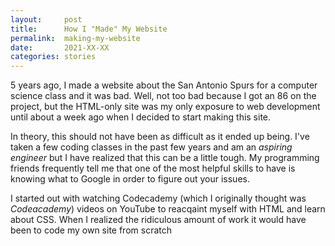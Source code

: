 ```yaml
---
layout:     post
title:      How I "Made" My Website
permalink:  making-my-website
date:       2021-XX-XX
categories: stories
---
```


5 years ago, I made a website about the San Antonio Spurs for a computer science class and it was bad. Well, not too bad because I got an 86 on the project, but the HTML-only site was my only exposure to web development until about a week ago when I decided to start making this site.

In theory, this should not have been as difficult as it ended up being. I've taken a few coding classes in the past few years and am an *aspiring engineer* but I have realized that this can be a little tough. My programming friends frequently tell me that one of the most helpful skills to have is knowing what to Google in order to figure out your issues.

I started out with watching Codecademy (which I originally thought was *Codeacademy*) videos on YouTube to reacqaint myself with HTML and learn about CSS. When I realized the ridiculous amount of work it would have been to code my own site from scratch